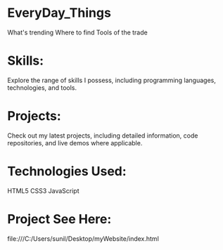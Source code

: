 # EveryDay_Things
What's trending
Where to find
Tools of the trade
# Skills:
Explore the range of skills I possess, including programming languages, technologies, and tools.
# Projects:
Check out my latest projects, including detailed information, code repositories, and live demos where applicable.
# Technologies Used:
HTML5
CSS3
JavaScript

# Project See Here:

 file:///C:/Users/sunil/Desktop/myWebsite/index.html
